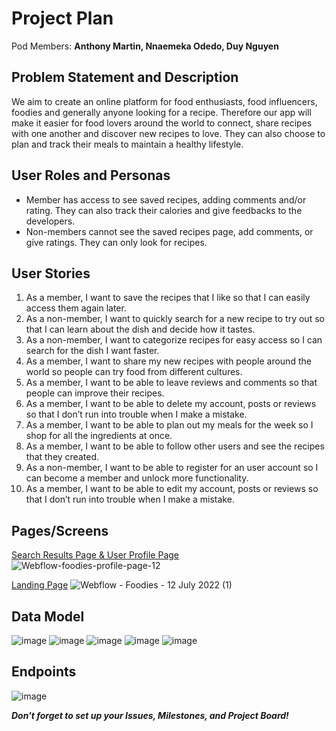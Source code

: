 # Project Plan

Pod Members: **Anthony Martin, Nnaemeka Odedo, Duy Nguyen**

## Problem Statement and Description

We aim to create an online platform for food enthusiasts, food influencers, foodies and generally anyone looking for a recipe. Therefore our app will make it easier for food lovers around the world to connect, share recipes with one another and discover new recipes to love. They can also choose to plan and track their meals to maintain a healthy lifestyle. 

## User Roles and Personas

- Member has access to see saved recipes, adding comments and/or rating. They can also track their calories and give feedbacks to the developers. 
- Non-members cannot see the saved recipes page, add comments, or give ratings. They can only look for recipes. 

## User Stories

1. As a member, I want to save the recipes that I like so that I can easily access them again later. 
2. As a non-member, I want to quickly search for a new recipe to try out so that I can learn about the dish and decide how it tastes. 
3. As a non-member, I want to categorize recipes for easy access so I can search for the dish I want faster.
4. As a member, I want to share my new recipes with people around the world so people can try food from different cultures.
5. As a member, I want to be able to leave reviews and comments so that people can improve their recipes.
6. As a member, I want to be able to delete my account, posts or reviews so that I don’t run into trouble when I make a mistake. 
7. As a member, I want to be able to plan out my meals for the week so I shop for all the ingredients at once. 
8. As a member, I want to be able to follow other users and see the recipes that they created. 
9. As a non-member, I want to be able to register for an user account so I can become a member and unlock more functionality.
10. As a member, I want to be able to edit my account, posts or reviews so that I don’t run into trouble when I make a mistake. 


## Pages/Screens

[Search Results Page & User Profile Page](https://foodies-profile-page.webflow.io)
![Webflow-foodies-profile-page-12](https://user-images.githubusercontent.com/54002497/178555933-9331cafa-2832-4e31-8dd4-a55d46303133.gif)

[Landing Page](https://foodies-9c8b88.webflow.io)
![Webflow - Foodies - 12 July 2022 (1)](https://user-images.githubusercontent.com/54002497/178556429-c60205e9-194c-4be1-836a-c74dec5c2a70.gif)

## Data Model
![image](https://user-images.githubusercontent.com/96898896/178793138-138d437b-1381-44c9-8866-733d1c4b6004.png)
![image](https://user-images.githubusercontent.com/96898896/178793245-493d95e7-da83-4a06-9d19-f76999a4f9f6.png)
![image](https://user-images.githubusercontent.com/96898896/178793341-01e73d5e-02c1-4627-807a-46949bef4859.png)
![image](https://user-images.githubusercontent.com/96898896/179043924-7b0af801-d489-4570-9e9d-06db2aebf47c.png)
![image](https://user-images.githubusercontent.com/96898896/178793482-fb64e2e2-de0a-4251-8827-54622a891025.png)

## Endpoints
![image](https://user-images.githubusercontent.com/96898896/179043962-c1a05e12-7ed0-48b3-a69d-c22e285fac21.png)


***Don't forget to set up your Issues, Milestones, and Project Board!***
